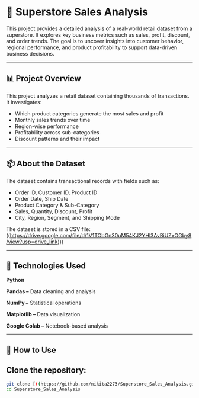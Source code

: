 # 🛒 Superstore Sales Analysis

This project provides a detailed analysis of a real-world retail dataset from a superstore. It explores key business metrics such as sales, profit, discount, and order trends. The goal is to uncover insights into customer behavior, regional performance, and product profitability to support data-driven business decisions.

---

## 📊 Project Overview

This project analyzes a retail dataset containing thousands of transactions. It investigates:

- Which product categories generate the most sales and profit
- Monthly sales trends over time
- Region-wise performance
- Profitability across sub-categories
- Discount patterns and their impact

---


## 📦 About the Dataset

The dataset contains transactional records with fields such as:

- Order ID, Customer ID, Product ID
- Order Date, Ship Date
- Product Category & Sub-Category
- Sales, Quantity, Discount, Profit
- City, Region, Segment, and Shipping Mode

The dataset is stored in a CSV file: ((https://drive.google.com/file/d/1V1TObGn30uM54KJ2YHl3AvBiUZxOGby8/view?usp=drive_link)))

---

## 🔧 Technologies Used

**Python**

**Pandas –** Data cleaning and analysis

**NumPy –** Statistical operations

**Matplotlib –** Data visualization

**Google Colab –** Notebook-based analysis

---

## 📌 How to Use

## Clone the repository:  
   ```bash
   git clone [((https://github.com/nikita2273/Superstore_Sales_Analysis.git))]
   cd Superstore_Sales_Analysis

